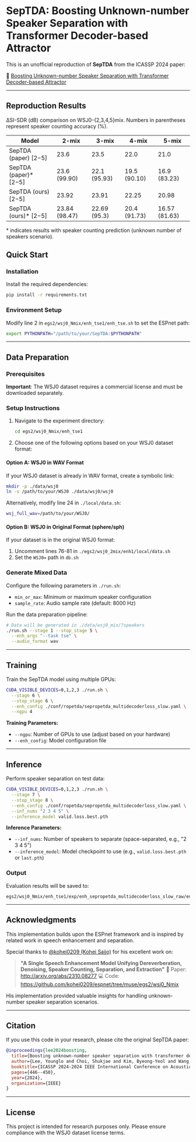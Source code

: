 # SepTDA: Boosting Unknown-number Speaker Separation with Transformer Decoder-based Attractor

This is an unofficial reproduction of **SepTDA** from the ICASSP 2024 paper:

📄 [Boosting Unknown-number Speaker Separation with Transformer Decoder-based Attractor](http://arxiv.org/abs/2401.12473)

---

## Reproduction Results

∆SI-SDR (dB) comparison on WSJ0-{2,3,4,5}mix. Numbers in parentheses represent speaker counting accuracy (%).

| Model                  | 2-mix         | 3-mix        | 4-mix        | 5-mix         |
| ---------------------- | ------------- | ------------ | ------------ | ------------- |
| SepTDA (paper) [2−5]  | 23.6          | 23.5         | 22.0         | 21.0          |
| SepTDA (paper)* [2−5] | 23.6 (99.90)  | 22.1 (95.93) | 19.5 (90.10) | 16.9 (83.23)  |
| SepTDA (ours) [2−5]   | 23.92         | 23.91        | 22.25        | 20.98         |
| SepTDA (ours)* [2−5]  | 23.84 (98.47) | 22.69 (95.3) | 20.4 (91.73) | 16.57 (81.63) |

\* indicates results with speaker counting prediction (unknown number of speakers scenario).

## Quick Start

### Installation

Install the required dependencies:

```bash
pip install -r requirements.txt
```

### Environment Setup

Modify line 2 in `egs2/wsj0_Nmix/enh_tse1/enh_tse.sh` to set the ESPnet path:

```bash
export PYTHONPATH="/path/to/your/SepTDA:$PYTHONPATH"
```

---

## Data Preparation

### Prerequisites

**Important**: The WSJ0 dataset requires a commercial license and must be downloaded separately.

### Setup Instructions

1. Navigate to the experiment directory:

   ```bash
   cd egs2/wsj0_Nmix/enh_tse1
   ```
2. Choose one of the following options based on your WSJ0 dataset format:

#### Option A: WSJ0 in WAV Format

If your WSJ0 dataset is already in WAV format, create a symbolic link:

```bash
mkdir -p ./data/wsj0
ln -s /path/to/your/WSJ0 ./data/wsj0/wsj0
```

Alternatively, modify line 24 in `./local/data.sh`:

```bash
wsj_full_wav=/path/to/your/WSJ0/
```

#### Option B: WSJ0 in Original Format (sphere/sph)

If your dataset is in the original WSJ0 format:

1. Uncomment lines 76-81 in `./egs2/wsj0_2mix/enh1/local/data.sh`
2. Set the `WSJ0=` path in `db.sh`

### Generate Mixed Data

Configure the following parameters in `./run.sh`:

- `min_or_max`: Minimum or maximum speaker configuration
- `sample_rate`: Audio sample rate (default: 8000 Hz)

Run the data preparation pipeline:

```bash
# Data will be generated in ./data/wsj0_mix/?speakers
./run.sh --stage 1 --stop_stage 5 \
  --enh_args "--task tse" \
  --audio_format wav
```

---

## Training

Train the SepTDA model using multiple GPUs:

```bash
CUDA_VISIBLE_DEVICES=0,1,2,3 ./run.sh \
  --stage 6 \
  --stop_stage 6 \
  --enh_config ./conf/ropetda/sepropetda_multidecoderloss_slow.yaml \
  --ngpu 4
```

**Training Parameters:**

- `--ngpu`: Number of GPUs to use (adjust based on your hardware)
- `--enh_config`: Model configuration file

---

## Inference

Perform speaker separation on test data:

```bash
CUDA_VISIBLE_DEVICES=0,1,2,3 ./run.sh \
  --stage 7 \
  --stop_stage 8 \
  --enh_config ./conf/ropetda/sepropetda_multidecoderloss_slow.yaml \
  --inf_nums "2 3 4 5" \
  --inference_model valid.loss.best.pth
```

**Inference Parameters:**

- `--inf_nums`: Number of speakers to separate (space-separated, e.g., "2 3 4 5")
- `--inference_model`: Model checkpoint to use (e.g., `valid.loss.best.pth` or `last.pth`)

### Output

Evaluation results will be saved to:

```
egs2/wsj0_Nmix/enh_tse1/exp/enh_sepropetda_multidecoderloss_slow_raw/enhanced_tt_min_8k/enh/SISNR_improvement.json
```

---

## Acknowledgments

This implementation builds upon the ESPnet framework and is inspired by related work in speech enhancement and separation.

Special thanks to [@kohei0209 (Kohei Saijo)](https://github.com/kohei0209) for his excellent work on:

> **"A Single Speech Enhancement Model Unifying Dereverberation, Denoising, Speaker Counting, Separation, and Extraction"**
> 📄 Paper: http://arxiv.org/abs/2310.08277
> 💻 Code: https://github.com/kohei0209/espnet/tree/muse/egs2/wsj0_Nmix

His implementation provided valuable insights for handling unknown-number speaker separation scenarios.

---

## Citation

If you use this code in your research, please cite the original SepTDA paper:

```bibtex
@inproceedings{lee2024boosting,
  title={Boosting unknown-number speaker separation with transformer decoder-based attractor},
  author={Lee, Younglo and Choi, Shukjae and Kim, Byeong-Yeol and Wang, Zhong-Qiu and Watanabe, Shinji},
  booktitle={ICASSP 2024-2024 IEEE International Conference on Acoustics, Speech and Signal Processing (ICASSP)},
  pages={446--450},
  year={2024},
  organization={IEEE}
}
```

---

## License

This project is intended for research purposes only. Please ensure compliance with the WSJ0 dataset license terms.
